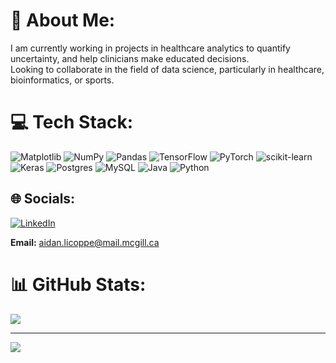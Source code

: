 # 💫 About Me:
I am currently working in projects in healthcare analytics to quantify uncertainty, and help clinicians make educated decisions.<br>Looking to collaborate in the field of data science, particularly in healthcare, bioinformatics, or sports.<br>

# 💻 Tech Stack:
![Matplotlib](https://img.shields.io/badge/Matplotlib-%23ffffff.svg?style=for-the-badge&logo=Matplotlib&logoColor=black) ![NumPy](https://img.shields.io/badge/numpy-%23013243.svg?style=for-the-badge&logo=numpy&logoColor=white) ![Pandas](https://img.shields.io/badge/pandas-%23150458.svg?style=for-the-badge&logo=pandas&logoColor=white) ![TensorFlow](https://img.shields.io/badge/TensorFlow-%23FF6F00.svg?style=for-the-badge&logo=TensorFlow&logoColor=white) ![PyTorch](https://img.shields.io/badge/PyTorch-%23EE4C2C.svg?style=for-the-badge&logo=PyTorch&logoColor=white) ![scikit-learn](https://img.shields.io/badge/scikit--learn-%23F7931E.svg?style=for-the-badge&logo=scikit-learn&logoColor=white) ![Keras](https://img.shields.io/badge/Keras-%23D00000.svg?style=for-the-badge&logo=Keras&logoColor=white) ![Postgres](https://img.shields.io/badge/postgres-%23316192.svg?style=for-the-badge&logo=postgresql&logoColor=white) ![MySQL](https://img.shields.io/badge/mysql-%2300000f.svg?style=for-the-badge&logo=mysql&logoColor=white) ![Java](https://img.shields.io/badge/java-%23ED8B00.svg?style=for-the-badge&logo=openjdk&logoColor=white) ![Python](https://img.shields.io/badge/python-3670A0?style=for-the-badge&logo=python&logoColor=ffdd54)

## 🌐 Socials:
[![LinkedIn](https://img.shields.io/badge/LinkedIn-%230077B5.svg?logo=linkedin&logoColor=white)](https://ca.linkedin.com/in/aidan-licoppe-b06997186)

**Email:** aidan.licoppe@mail.mcgill.ca

# 📊 GitHub Stats:
![](https://github-readme-streak-stats.herokuapp.com/?user=alicoppe&theme=dark&hide_border=true)<br/>

---
[![](https://visitcount.itsvg.in/api?id=alicoppe&icon=0&color=0)](https://visitcount.itsvg.in)

